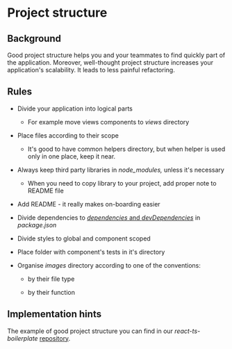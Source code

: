 Project structure
=================

Background
----------

Good project structure helps you and your teammates to find quickly part of the application. Moreover, well-thought project structure increases your application's scalability. It leads to less painful refactoring.

Rules
-----

*   Divide your application into logical parts  
    
    *   For example move views components to _views_ directory  
        
*   Place files according to their scope  
    
    *   It's good to have common helpers directory, but when helper is used only in one place, keep it near.  
        
*   Always keep third party libraries in _node_modules,_ unless it's necessary   
    
    *   When you need to copy library to your project, add proper note to README file  
        
*   Add README - it really makes on-boarding easier  
    
*   Divide dependencies to [_dependencies_ and _devDependencies_](https://medium.com/@dylanavery720/npmmmm-1-dev-dependencies-dependencies-8931c2583b0c)  in _package.json_  
    
*   Divide styles to global and component scoped  
    
*   Place folder with component's tests in it's directory  
    
*   Organise _images_ directory according to one of the conventions:  
    
    *   by their file type  
        
    *   by their function  
        

Implementation hints
--------------------

The example of good project structure you can find in our _react-ts-boilerplate_ [repository](https://github.com/SwingDev/react-ts-boilerplate/tree/master/src).